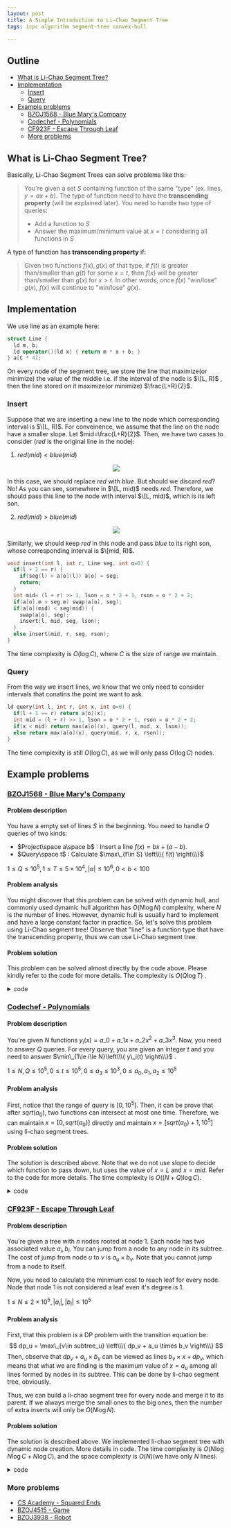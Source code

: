```yaml
---
layout: post
title: A Simple Introduction to Li-Chao Segment Tree
tags: icpc algorithm segment-tree convex-hull

---
```


## Outline

+ [What is Li-Chao Segment Tree?](#what-is-li-chao-segment-tree)
+ [Implementation](#implementation)
  + [Insert](#insert)
  + [Query](#query)
+ [Example problems](#example-problems)
  + [BZOJ1568 - Blue Mary's Company](#a-hrefhttpswwwlydsycomjudgeonlineproblemphpid1568bzoj1568---blue-marys-companya)
  + [Codechef - Polynomials](#a-hrefhttpswwwcodechefcomnov17problemspolycodechef---polynomialsa)
  + [CF923F - Escape Through Leaf](#a-hrefhttpscodeforcescomproblemsetproblem932fcf923f---escape-through-leafa)
  + [More problems](#more-problems)

## What is Li-Chao Segment Tree?

Basically, Li-Chao Segment Trees can solve problems like this:

> You're given a set $S$ containing function of the same "type" (ex. lines, $y=ax+b$). The type of function need to have the **transcending property** (will be explained later). You need to handle two type of queries:
> + Add a function to $S$
> + Answer the maximum/minimum value at $x=t$ considering all functions in $S$

A type of function has **transcending property** if:

> Given two functions $f(x), g(x)$ of that type, if $f(t)$ is greater than/smaller than $g(t)$ for some $x=t$, then $f(x)$ will be greater than/smaller than $g(x)$ for $x>t$. In other words, once $f(x)$ "win/lose" $g(x)$, $f(x)$ will continue to "win/lose" $g(x)$.

## Implementation

We use line as an example here:
```c++
struct Line {
  ld m, b;
  ld operator()(ld x) { return m * x + b; }
} a[C * 4];
```

On every node of the segment tree, we store the line that maximize(or minimize) the value of the middle i.e. if the interval of the node is $\[L, R)$ , then the line stored on it maximize(or minimize) $\frac{L+R}{2}$.

### Insert

Suppose that we are inserting a new line to the node which corresponding interval is $\[L, R)$. For conveinence, we assume that the line on the node have a smaller slope. Let $mid=\frac{L+R}{2}$. Then, we have two cases to consider ($red$ is the original line in the node):

1. $red(mid) < blue(mid)$

<div style="text-align:center"><img src="/assets/images/li-chao-segment-tree/smaller.png" /></div>

In this case, we should replace $red$ with $blue$. But should we discard $red$? No! As you can see, somewhere in $\[L, mid)$ needs $red$. Therefore, we should pass this line to the node with interval $\[L, mid)$, which is its left son.

2. $red(mid) > blue(mid)$ 

<div style="text-align:center"><img src="/assets/images/li-chao-segment-tree/greater.png" /></div>

Similarly, we should keep $red$ in this node and pass $blue$ to its right son, whose corresponding interval is $\[mid, R)$.

```c++
void insert(int l, int r, Line seg, int o=0) {
  if(l + 1 == r) {
    if(seg(l) > a[o](l)) a[o] = seg;
    return;
  }
  int mid= (l + r) >> 1, lson = o * 2 + 1, rson = o * 2 + 2;
  if(a[o].m > seg.m) swap(a[o], seg);
  if(a[o](mid) < seg(mid)) {
    swap(a[o], seg);
    insert(l, mid, seg, lson);
  }
  else insert(mid, r, seg, rson);
}
```

The time complexity is $O(\log C)$, where $C$ is the size of range we maintain.

### Query

From the way we insert lines, we know that we only need to consider intervals that conatins the point we want to ask.

```c++
ld query(int l, int r, int x, int o=0) {
  if(l + 1 == r) return a[o](x);
  int mid = (l + r) >> 1, lson = o * 2 + 1, rson = o * 2 + 2;
  if(x < mid) return max(a[o](x), query(l, mid, x, lson));
  else return max(a[o](x), query(mid, r, x, rson));
}
```

The time complexity is still $O(\log C)$, as we will only pass $O(\log C)$ nodes.

## Example problems

### [BZOJ1568 - Blue Mary's Company](https://www.lydsy.com/JudgeOnline/problem.php?id=1568)

#### Problem description

You have a empty set of lines $S$ in the beginning. You need to handle $Q$ queries of two kinds:

+ $Project\space a\space b$ : Insert a line $f(x)=bx+(a-b)$.
+ $Query\space t$ : Calculate $\max\_{f\in S} \left\\\{ f(t) \right\\\}$

$1\le Q\le 10^5, 1\le T \le 5\times 10^4, |a| \le 10^6, 0 < b < 100$

#### Problem analysis

You might discover that this problem can be solved with dynamic hull, and commonly used dynamic hull algorithm has $O(N\log N)$ complexity, where $N$ is the number of lines. However, dynamic hull is usually hard to implement and have a large constant factor in practice. So, let's solve this problem using Li-Chao segment tree! Observe that "line" is a function type that have the transcending property, thus we can use Li-Chao segment tree.

#### Problem solution

This problem can be solved almost directly by the code above. Please kindly refer to the code for more details. The complexity is $O(Q\log T)$ .

<details><summary>code</summary>

```cpp
{% include code-snippets/2020-02-06-li-chao-segment-tree/bzoj-1568.cpp %}
```

</details>

### [Codechef - Polynomials](https://www.codechef.com/NOV17/problems/POLY)

#### Problem description

You're given $N$ functions $y_i(x)=a\_0 + a\_1x + a\_2x^2 + a\_3x^3$. Now, you need to answer $Q$ queries. For every query, you are given an integer $t$ and you need to answer $\min\_{1\le i\le N}\left\\\{ y\_i(t) \right\\\}$ .

$1\le N, Q\le 10^5, 0\le t\le 10^5, 0\le a_3\le 10^3, 0\le a_0, a_1, a_2\le 10^5$

#### Problem analysis

First, notice that the range of query is $[0, 10^5]$. Then, it can be prove that after $sqrt(a_0)$, two functions can intersect at most one time. Therefore, we can maintain $x=[0, sqrt(a_0)]$ directly and maintain $x=[sqrt(a_0)+1, 10^5]$ using li-chao segment trees.

#### Problem solution

The solution is described above. Note that we do not use slope to decide which function to pass down, but uses the value of $x=L$ and $x=mid$. Refer to the code for more details. The time complexity is $O((N+Q)\log C)$.

<details><summary>code</summary>

```cpp
{% include code-snippets/2020-02-06-li-chao-segment-tree/codechef-poly.cpp %}
```

</details>

### [CF923F - Escape Through Leaf](https://codeforces.com/problemset/problem/932/F)

#### Problem description

You're given a tree with $n$ nodes rooted at node $1$. Each node has two associated value $a_i, b_i$. You can jump from a node to any node in its subtree. The cost of jump from node $u$ to $v$ is $a_u\times b_v$. Note that you cannot jump from a node to itself.

Now, you need to calculate the minimum cost to reach leaf for every node. Node that node $1$ is not considered a leaf even it's degree is $1$.

$1\le N\le 2\times 10^5, |a_i|, |b_i| \le 10^5$

#### Problem analysis

First, that this problem is a DP problem with the transition equation be:
$$
dp_u = \max\_{v\in subtree_u} \left\\\{ dp_v + a_u \times b_v \right\\\}
$$
Then, observe that $dp_v + a_u \times b_v$ can be viewed as lines $b_v\times x + dp_v$, which means that what we are finding is the maximum value of $x=a_u$ among all lines formed by nodes in its subtree. This can be done by li-chao segment tree, obviously.

Thus, we can build a li-chao segment tree for every node and merge it to its parent. If we always merge the small ones to the big ones, then the number of extra inserts will only be $O(N\log N)$. 

#### Problem solution

The solution is described above. We implemented li-chao segment tree with dynamic node creation. More details in code. The time complexity is $O(N\log N\log C + N\log C)$, and the space complexity is $O(N)$(we have only $N$ lines).

<details><summary>code</summary>

```cpp
{% include code-snippets/2020-02-06-li-chao-segment-tree/cf-923f.cpp %}
```

</details>

### More problems

+ [CS Academy - Squared Ends](https://csacademy.com/contest/archive/task/squared-ends)
+ [BZOJ4515 - Game](https://www.lydsy.com/JudgeOnline/problem.php?id=4515)
+ [BZOJ3938 - Robot](https://www.lydsy.com/JudgeOnline/problem.php?id=3938)

